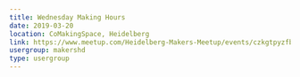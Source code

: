```yaml
---
title: Wednesday Making Hours
date: 2019-03-20
location: CoMakingSpace, Heidelberg
link: https://www.meetup.com/Heidelberg-Makers-Meetup/events/czkgtpyzfbbc/
usergroup: makershd
type: usergroup
---
```

